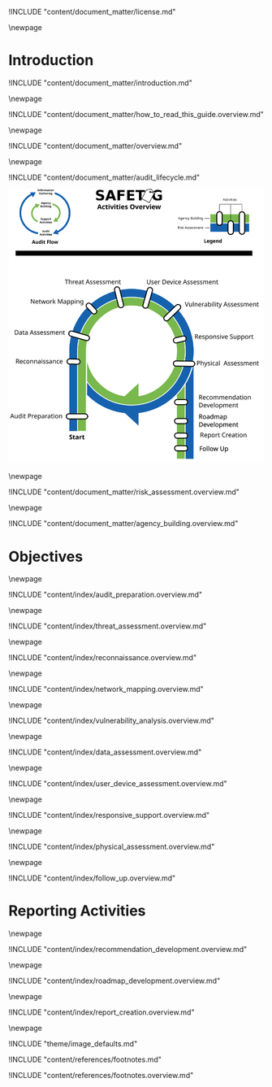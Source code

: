 
<!-- License -->

!INCLUDE "content/document_matter/license.md"

\newpage

<!-- Introduction -->

# Introduction

!INCLUDE "content/document_matter/introduction.md"

\newpage

!INCLUDE "content/document_matter/how_to_read_this_guide.overview.md"

\newpage

<!-- Overview -->

!INCLUDE "content/document_matter/overview.md"

\newpage

<!-- Audit Lifecyce -->

!INCLUDE "content/document_matter/audit_lifecycle.md"

![SAFETAG Activities](content/images/activities_flow.svg)

\newpage
<!-- Risk Modeling -->

!INCLUDE "content/document_matter/risk_assessment.overview.md"

\newpage
<!-- Agency Building -->

!INCLUDE "content/document_matter/agency_building.overview.md"

# Objectives

\newpage
<!-- Audit Preparation-->

!INCLUDE "content/index/audit_preparation.overview.md"

\newpage
<!-- Threat Assessment -->

!INCLUDE "content/index/threat_assessment.overview.md"

\newpage
<!-- Reconnaissance -->

!INCLUDE "content/index/reconnaissance.overview.md"

\newpage
<!-- Network Mapping -->

!INCLUDE "content/index/network_mapping.overview.md"

\newpage
<!-- Vulnerability Analysis -->

!INCLUDE "content/index/vulnerability_analysis.overview.md"

\newpage
<!-- Data Assessment (assets) -->

!INCLUDE "content/index/data_assessment.overview.md"

\newpage
<!-- User Device Assessment -->

!INCLUDE "content/index/user_device_assessment.overview.md"

\newpage
<!-- Responsive Support -->

!INCLUDE "content/index/responsive_support.overview.md"

\newpage
<!-- Physical Assessment -->

!INCLUDE "content/index/physical_assessment.overview.md"

\newpage
<!-- Follow Up -->

!INCLUDE "content/index/follow_up.overview.md"

# Reporting Activities

\newpage
<!-- Recommendation Development -->

!INCLUDE "content/index/recommendation_development.overview.md"

\newpage
<!-- Roadmap Development -->

!INCLUDE "content/index/roadmap_development.overview.md"

\newpage
<!-- Reporting Creation -->

!INCLUDE "content/index/report_creation.overview.md"

\newpage
<!-- Load Default Images -->

!INCLUDE "theme/image_defaults.md"

<!-- Load Footnotes -->

!INCLUDE "content/references/footnotes.md"

<!-- Update Footnotes for overview -->

!INCLUDE "content/references/footnotes.overview.md"
